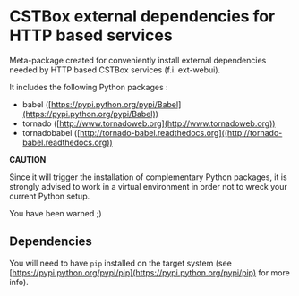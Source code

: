 # CSTBox external dependencies for HTTP based services

Meta-package created for conveniently install external dependencies 
needed by HTTP based CSTBox services (f.i. ext-webui).

It includes the following Python packages :

 - babel ([https://pypi.python.org/pypi/Babel](https://pypi.python.org/pypi/Babel))
 - tornado ([http://www.tornadoweb.org](http://www.tornadoweb.org))
 - tornadobabel ([http://tornado-babel.readthedocs.org]((http://tornado-babel.readthedocs.org))

**CAUTION**

Since it will trigger the installation of complementary Python packages, it is strongly 
advised to work in a virtual environment in order not to wreck your current Python setup.

You have been warned ;)

## Dependencies

You will need to have `pip` installed on the target system (see
[https://pypi.python.org/pypi/pip](https://pypi.python.org/pypi/pip) for more info).
